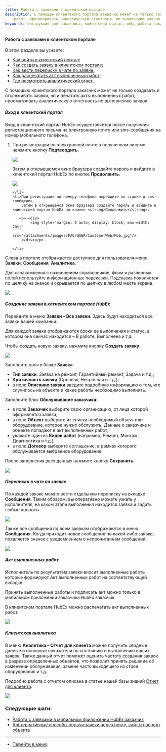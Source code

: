 ```yaml
---
title: Работа с заявками в клиентском портале
description: С помощью клиентского портала заказчик может не только создавать и отслеживать заявки, но и печатать акты выполненных
    работ, просматривать аналитическую отчетность по выполнению заявок. 
keywords: инструкция для заказчика, клиентский портал, web, работа заказчика, заказчик, hubex, хабекс, хубекс, хабикс, емейл
---
```


#### Работа с заявками в клиентском портале
В этом разделе вы узнаете:
<html>
<meta charset="utf-8">

<ul>
    <li><a href="#enterweb">Как войти в клиентский портал</a>;</li>
    <li><a href="#ticketweb">Как создать заявку в клиентском портале;</a></li>
    <li><a href="#chatweb">Как вести переписку в чате по заявке;</a></li>
    <li><a href="#actweb">Как распечатать акт выполненных работ;</a></li>
    <li><a href="#clientsanalitics">Где посмотреть аналитический отчет.</a></li>
</ul>
</html>

<p>С помощью клиентского портала заказчик может не только создавать и отслеживать заявки, но и печатать акты выполненных
    работ, просматривать аналитическую отчетность по выполнению заявок. </p>

<h5 id="enterweb">Вход в клиентский портал</h5>

<p>Вход в клиентский портал HubEx осуществляется после получения регистрационного письма на электронную почту или
    sms-сообщения на номер мобильного телефона.</p>
<ol>
    <li>При регистрации по электронной почте в полученном письме нажмите кнопку <strong>Подтвердить</strong>.
        <p><div>
            <img style="margin: 0 auto; display: block; max-width: 100%;"
                 src="/attachments/images/FAQ/USER/CustomerWeb/Mail.jpg"/>
        </div></p>
        <p>Затем в открывшемся окне браузера создайте пароль и войдите в клиентский портал HubEx по кнопке <strong>Продолжить</strong>.
        </p>
        <p><div>
            <img style="margin: 0 auto; display: block; max-width: 100%;"
                 src="/attachments/images/FAQ/USER/CustomerWeb/Password.jpg"/>
        </div></p>

    </li>
    <li>При регистрации по номеру телефона перейдите по ссылке в sms-сообщении.
        Затем в открывшемся окне браузера создайте пароль и войдите в клиентский портал HubEx по кнопке <strong>Продолжить</strong>.

       <p> <div>
            <img style="margin: 0 auto; display: block; max-width: 70%;"
                 src="/attachments/images/FAQ/USER/CustomerWeb/Mob.jpg"/>
        </div></p>

    </li>
</ol>
<p>Слева в портале отображается доступное для пользователя меню: <strong>Заявки</strong>, <strong>Сообщения</strong>, <strong>Аналитика</strong>.</p>
<p>Для ознакомления с назначением справочников, форм и различных полей используйте информационные подсказки. Подсказка
    появляется по щелчку на значок и скрывается по щелчку в любом месте экрана.</p>

<div>
    <img style="margin: 0 auto; display: block; max-width: 100%;"
         src="/attachments/images/FAQ/USER/CustomerWeb/Info.jpg"/>
</div>

<h5 id="ticketweb">Создание заявки в клтиентском портале HubEx</h5>
<p>Перейдите в меню <strong>Заявки – Все заявки</strong>. Здесь будут находиться все заявки вашей компании.</p>
<p> Для каждой заявки отображаются сроки ее выполнения и статус, в котором она сейчас находится – В работе, Выполнена и
    т.д.</p>
<p>Чтобы создать новую заявку, нажмите кнопку <strong>Создать заявку</strong>.</p>

<div>
    <img style="margin: 0 auto; display: block; max-width: 100%;"
         src="/attachments/images/FAQ/USER/CustomerWeb/NewTicket.jpg"/>
</div>


<p> Заполните поля в блоке <strong>Заявка</strong>:</p>
<ul>
    <li><strong>Тип заявки</strong>: Заявка на ремонт, Гарантийный ремонт, Задача и т.д.;</li>
    <li><strong>Критичность заявки</strong> (Срочная, Несрочная и т.д.);</li>
    <li>в поле <strong>Описание заявки</strong> введите подробную информацию о том, что случилось на объекте и какие работы необходимо
        выполнить.
    </li>

</ul>
<p>Заполните блок <strong>Обслуживание заказчика</strong>:</p>
<ul>
    <li>в поле <strong>Заказчик</strong> выберите свою организацию, от лица которой оформляется заявка;</li>
    <li>в поле <strong>Объект</strong> выберите из списка необходимый объект или оборудование, которое нужно обслужить. Данные о
        заказчике и объекте попадают в акт выполненных работ;
    </li>
    <li>укажите один из <strong>Видов работ</strong> (например, Ремонт, Монтаж, Диагностика и т.д.)</li>
    <li>в поле <strong>Договор</strong> выберите соглашение, в рамках которого обслуживается выбранное оборудование.</li>
</ul>


<p>После заполнения всех данных нажмите кнопку <strong>Сохранить</strong>.</p>

<div>
    <img style="margin: 0 auto; display: block; max-width: 100%;"
         src="/attachments/images/FAQ/USER/CustomerWeb/Ticket.jpg"/>
</div>

<h5 id="chatweb">Переписка в чате по заявке</h5>
<p>По каждой заявке можно вести отдельную переписку на вкладке <strong>Сообщения</strong>. Таким образом, вы оперативно можете узнать у
    исполнителя, на каком этапе выполнения находится заявка и задать любые вопросы.</p>
<div>
    <img style="margin: 0 auto; display: block; max-width: 100%;"
         src="/attachments/images/FAQ/USER/CustomerWeb/Chat.jpg"/>
</div>

<p>Также все сообщения по всем заявкам отображаются в меню <strong>Сообщения</strong>. Когда приходит новое сообщение по какой-либо
    заявке, появляется значок с уведомлением о непрочитанном сообщении.</p>
<div>
    <img style="margin: 0 auto; display: block; max-width: 100%;"
         src="/attachments/images/FAQ/USER/CustomerWeb/Chat2.jpg"/>
</div>


<h5 id="actweb">Акт выполненных работ</h5>
<p>Исполнитель по результатам заявки вносит выполненные работы, которые формируют Акт выполненных работ на
    соответствующей вкладке.</p>
<p>Принять выполненные работы и подписать акт можно только в мобильном приложении заказчика HubEx заказчик.</p>
<p>В клиентском портале HubEx можно распечатать акт выполненных работ.</p>

<div>
    <img style="margin: 0 auto; display: block; max-width: 100%;"
         src="/attachments/images/FAQ/USER/CustomerWeb/Act.jpg"/>
</div>

<h5 id="clientsanalitics">Клиентская аналитика</h5>
<p>В меню <strong>Аналитика – Отчет для клиента</strong> можно получить сводные данные и основные показатели по состоянию и выполнению
    ваших заявок. Также данный отчет поможет оценить частоту создания заявок в разрезе определенных объектов, что
    позволит принять решение об изменении обслуживания, замене часто выходящего из строя оборудования и т.д.</p>
<p>Подробно работа с отчетом описана в статье нашей базы знаний <a
        href="https://wiki.hubex.ru/docs/FAQ/RU/user/ClientsAnalitics.html">Отчет для клиента</a>.
</p>
<div>
    <img style="margin: 0 auto; display: block; max-width: 100%;"
         src="/attachments/images/FAQ/USER/CustomerWeb/Analytics.jpg"/>
</div>



### Следующие шаги:
- [Работа с заявками в мобильном приложении HubEx заказчик](./CustomerApp.md)
- [Альтернативные способы подачи заявки через почту, сайт и паспорт объекта](./AlternativeWays.md)

___
- [Перейти в меню](http://wiki.hubex.ru)
